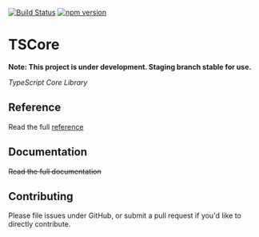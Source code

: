[![Build Status](https://travis-ci.org/ts-core/ts-core.svg?branch=development)](https://travis-ci.org/ts-core/ts-core) [![npm version](https://badge.fury.io/js/ts-core.svg)](http://badge.fury.io/js/ts-core)

TSCore 
=========

**Note: This project is under development. Staging branch stable for use.**

*TypeScript Core Library*

## Reference ##
Read the full [reference](http://ts-core.github.io/ts-core/)

## Documentation ##
~~Read the full documentation~~


## Contributing ##
Please file issues under GitHub, or submit a pull request if you'd like to directly contribute.
